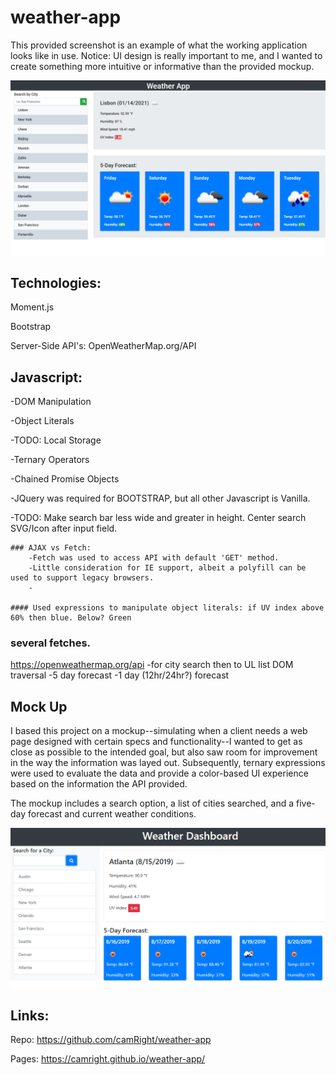 # weather-app

This provided screenshot is an example of what the working application looks like in use. Notice: UI design is really important to me,
and I wanted to create something more intuitive or informative than the provided mockup.

![Screenshot of Project](Main/assets/images/weather-appScreenshot.png?raw=true "Weather App")



## Technologies:

Moment.js

Bootstrap

Server-Side API's: OpenWeatherMap.org/API

## Javascript:

-DOM Manipulation

-Object Literals

-TODO: Local Storage

-Ternary Operators

-Chained Promise Objects

-JQuery was required for BOOTSTRAP, but all other Javascript is Vanilla.

-TODO: Make search bar less wide and greater in height. Center search SVG/Icon after input field.

    ### AJAX vs Fetch: 
        -Fetch was used to access API with default 'GET' method. 
        -Little consideration for IE support, albeit a polyfill can be used to support legacy browsers.
        -

    #### Used expressions to manipulate object literals: if UV index above 60% then blue. Below? Green


### several fetches.

https://openweathermap.org/api
-for city search then to UL list DOM traversal
-5 day forecast
-1 day (12hr/24hr?) forecast

## Mock Up

I based this project on a mockup--simulating when a client needs a web page designed with certain specs and functionality--I wanted to get
as close as possible to the intended goal, but also saw room for improvement in the way the information was layed out. Subsequently, ternary
expressions were used to evaluate the data and provide a color-based UI experience based on the information the API provided.

The mockup includes a search option, a list of cities searched, and a five-day forecast and current weather conditions.

![Mockup to fulfill Clients Needs](Main/assets/images/mockup.png?raw=true "Mockup")

## Links:

Repo: https://github.com/camRight/weather-app

Pages: https://camright.github.io/weather-app/
